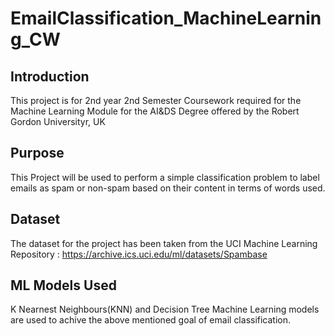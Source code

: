 # EmailClassification_MachineLearning_CW

## Introduction
This project is  for 2nd year 2nd Semester Coursework required for the Machine Learning Module for the AI&amp;DS Degree offered by the Robert Gordon Universityr, UK

## Purpose
This Project will be used to perform a simple classification problem to label emails as spam or non-spam based on their content in terms of words used.

## Dataset
The dataset for the project has been taken from the UCI Machine Learning Repository : https://archive.ics.uci.edu/ml/datasets/Spambase

## ML Models Used
K Nearnest Neighbours(KNN) and Decision Tree Machine Learning models are used to achive the above mentioned goal of email classification. 
